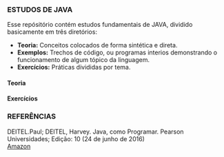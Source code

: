 ### ESTUDOS DE JAVA

Esse repósitório contém estudos fundamentais de JAVA, dividido basicamente em três diretórios:<br>
* **Teoria:** Conceitos colocados de forma sintética e direta.<br>
* **Exemplos:** Trechos de código, ou programas interios demonstrando o funcionamento de algum tópico da linguagem.<br>
* **Exercícios:** Práticas divididas por tema.<br>

#### Teoria
  
#### Exercícios

  

### REFERÊNCIAS


DEITEL.Paul; DEITEL, Harvey. Java, como Programar. Pearson Universidades; Edição: 10 (24 de junho de 2016)<br>
[Amazon](https://www.amazon.com.br/Java%C2%AE-como-programar-Paul-Deitel/dp/8543004799/ref=tmm_pap_swatch_0?_encoding=UTF8&qid=&sr=)

